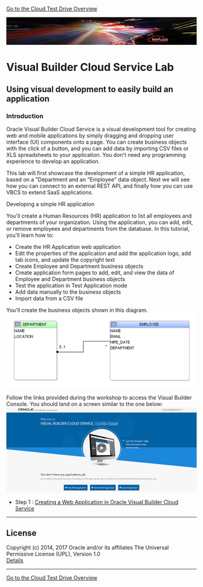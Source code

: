 [Go to the Cloud Test Drive Overview](../../README.md)

![](../../common/images/customer.logo2.png)

# Visual Builder Cloud Service Lab #

## Using visual development to easily build an application

### Introduction ###

Oracle Visual Builder Cloud Service is a visual development tool for creating web and mobile applications by simply dragging and dropping user interface (UI) components onto a page. You can create business objects with the click of a button, and you can add data by importing CSV files or XLS spreadsheets to your application. You don't need any programming experience to develop an application.

This lab will first showcase the development of a simple HR application, based on a "Department and an "Employee" data object.  Next we will see how you can connect to an external REST API, and finally how you can use VBCS to extend SaaS applications.

Developing a simple HR application 

You'll create a Human Resources (HR) application to list all employees and departments of your organization. Using the application, you can add, edit, or remove employees and departments from the database.
In this tutorial, you'll learn how to:
+ Create the HR Application web application
+ Edit the properties of the application and add the application logo, add tab icons, and update the copyright text
+ Create Employee and Department business objects
+ Create application form pages to add, edit, and view the data of Employee and Department business objects
+ Test the application in Test Application mode
+ Add data manually to the business objects
+ Import data from a CSV file

You'll create the business objects shown in this diagram.
![HR schema diagram](images/abcsgs_dbdiagram.png)

Follow the links provided during the workshop to access the Visual Builder Console. You should land on a screen similar to the one below:
![VBCS Console](images/abcsgs_t1_s2.png)

+ Step 1 : [Creating a Web Application in Oracle Visual Builder Cloud Service](vbcs1.md)



---

## License ##
Copyright (c) 2014, 2017 Oracle and/or its affiliates
The Universal Permissive License (UPL), Version 1.0   
[Details](../../common/license.md)

---
[Go to the Cloud Test Drive Overview](../../README.md)

